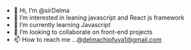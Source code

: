 - 👋 Hi, I’m @sirDelma
- 👀 I’m interested in leaning javascript and React js framework
- 🌱 I’m currently learning Javascript
- 💞️ I’m looking to collaborate on front-end projects
- 📫 How to reach me ...@delmachipfuya1@gmail.com

<!---
sirDelma/sirDelma is a ✨ special ✨ repository because its `README.md` (this file) appears on your GitHub profile.
You can click the Preview link to take a look at your changes.
--->
